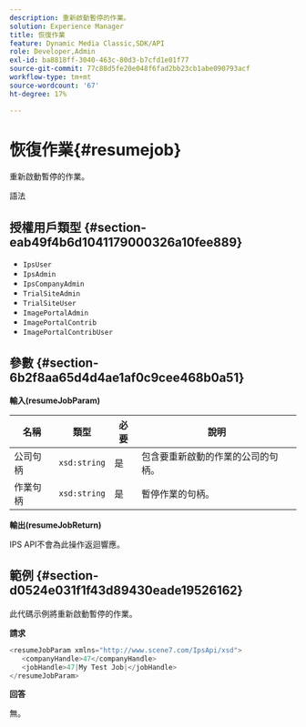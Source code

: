 ```yaml
---
description: 重新啟動暫停的作業。
solution: Experience Manager
title: 恢復作業
feature: Dynamic Media Classic,SDK/API
role: Developer,Admin
exl-id: ba8818ff-3040-463c-80d3-b7cfd1e01f77
source-git-commit: 77c88d5fe20e048f6fad2bb23cb1abe090793acf
workflow-type: tm+mt
source-wordcount: '67'
ht-degree: 17%

---
```


# 恢復作業{#resumejob}

重新啟動暫停的作業。

語法

## 授權用戶類型 {#section-eab49f4b6d1041179000326a10fee889}

* `IpsUser`
* `IpsAdmin`
* `IpsCompanyAdmin`
* `TrialSiteAdmin`
* `TrialSiteUser`
* `ImagePortalAdmin`
* `ImagePortalContrib`
* `ImagePortalContribUser`

## 參數 {#section-6b2f8aa65d4d4ae1af0c9cee468b0a51}

**輸入(resumeJobParam)**

| 名稱 | 類型 | 必要 | 說明 |
|---|---|---|---|
| 公司句柄 | `xsd:string` | 是 | 包含要重新啟動的作業的公司的句柄。 |
| 作業句柄 | `xsd:string` | 是 | 暫停作業的句柄。 |

**輸出(resumeJobReturn)**

IPS API不會為此操作返迴響應。

## 範例 {#section-d0524e031f1f43d89430eade19526162}

此代碼示例將重新啟動暫停的作業。

**請求**

```java
<resumeJobParam xmlns="http://www.scene7.com/IpsApi/xsd">
   <companyHandle>47</companyHandle>
   <jobHandle>47|My Test Job|</jobHandle>
</resumeJobParam>
```

**回答**

無。
